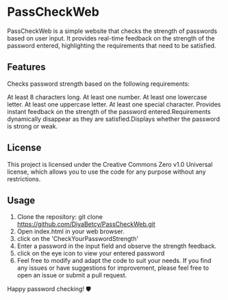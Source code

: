 # PassCheckWeb


PassCheckWeb is a simple website that checks the strength of passwords based on user input. It provides real-time feedback on the strength of the password entered, highlighting the requirements that need to be satisfied.

## Features


Checks password strength based on the following requirements:

At least 8 characters long.
At least one number.
At least one lowercase letter.
At least one uppercase letter.
At least one special character.
Provides instant feedback on the strength of the password entered.Requirements dynamically disappear as they are satisfied.Displays whether the password is strong or weak.

## License


This project is licensed under the Creative Commons Zero v1.0 Universal license, which allows you to use the code for any purpose without any restrictions.

## Usage


1. Clone the repository: git clone https://github.com/DiyaBetcy/PassCheckWeb.git
2. Open index.html in your web browser.
3. click on the 'CheckYourPasswordStrength'
4. Enter a password in the input field and observe the strength feedback.
5. click on the eye icon to view your entered password
6. Feel free to modify and adapt the code to suit your needs. If you find any issues or have suggestions for improvement, please feel free to open an issue or submit a pull request.

Happy password checking! 🛡️
